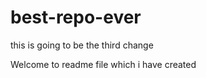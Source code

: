 # best-repo-ever


this is going to be the third change

Welcome to readme file which i have created

